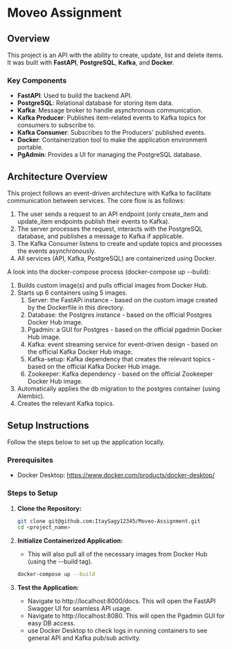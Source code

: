 # Moveo Assignment

## Overview

This project is an API with the ability to create, update, list and delete items.
It was built with **FastAPI**, **PostgreSQL**, **Kafka**, and **Docker**. 

### Key Components
- **FastAPI**: Used to build the backend API.
- **PostgreSQL**: Relational database for storing item data.
- **Kafka**: Message broker to handle asynchronous communication.
- **Kafka Producer**: Publishes item-related events to Kafka topics for consumers to subscribe to.
- **Kafka Consumer**: Subscribes to the Producers' published events.
- **Docker**: Containerization tool to make the application environment portable.
- **PgAdmin**: Provides a UI for managing the PostgreSQL database.

## Architecture Overview

This project follows an event-driven architecture with Kafka to facilitate communication between services. The core flow is as follows:

1. The user sends a request to an API endpoint (only create_item and update_item endpoints publish their events to Kafka).
2. The server processes the request, interacts with the PostgreSQL database, and publishes a message to Kafka if applicable.
3. The Kafka Consumer listens to create and update topics and processes the events asynchronously.
4. All services (API, Kafka, PostgreSQL) are containerized using Docker.

A look into the docker-compose process (docker-compose up --build):

1. Builds custom image(s) and pulls official images from Docker Hub.
2. Starts up 6 containers using 5 images.
    1. Server: the FastAPi instance - based on the custom image created by the Dockerfile in this directory.
    2. Database: the Postgres instance - based on the official Postgres Docker Hub image.
    3. Pgadmin: a GUI for Postgres - based on the official pgadmin Docker Hub image.
    4. Kafka: event streaming service for event-driven design - based on the official Kafka Docker Hub image.
    5. Kafka-setup: Kafka dependency that creates the relevant topics - based on the official Kafka Docker Hub image.
    6. Zookeeper: Kafka dependency - based on the official Zookeeper Docker Hub image.
3. Automatically applies the db migration to the postgres container (using Alembic).
4. Creates the relevant Kafka topics.

## Setup Instructions

Follow the steps below to set up the application locally.

### Prerequisites

- Docker Desktop: https://www.docker.com/products/docker-desktop/

### Steps to Setup

1. **Clone the Repository:**

   ```bash
   git clone git@github.com:ItaySagy12345/Moveo-Assignment.git
   cd <project_name>

2. **Initialize Containerized Application:**
    - This will also pull all of the necessary images from Docker Hub (using the --build tag).

    ```bash
    docker-compose up --build

3. **Test the Application:**
    - Navigate to http://localhost:8000/docs. This will open the FastAPI Swagger UI for seamless API usage.
    - Navigate to http://localhost:8080. This will open the Pgadmin GUI for easy DB access.
    - use Docker Desktop to check logs in running containers to see general API and Kafka pub/sub activity. 

